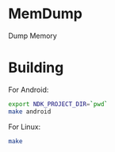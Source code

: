 # MemDump
Dump Memory

# Building

For Android:<br/>
```bash
export NDK_PROJECT_DIR=`pwd`
make android
```

For Linux:
```bash
make
```
